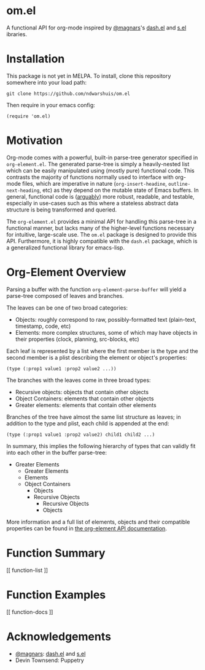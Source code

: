 # om.el

A functional API for org-mode inspired by
[@magnars](https://github.com/magnars)'s
[dash.el](https://github.com/magnars/dash.el) and
[s.el](https://github.com/magnars/s.el) ibraries.

# Installation

This package is not yet in MELPA. To install, clone this repository
somewhere into your load path:

```
git clone https://github.com/ndwarshuis/om.el
```

Then require in your emacs config:

```
(require 'om.el)
```

# Motivation

Org-mode comes with a powerful, built-in parse-tree generator
specified in `org-element.el`. The generated parse-tree is simply a
heavily-nested list which can be easily manipulated using (mostly
pure) functional code. This contrasts the majority of functions
normally used to interface with org-mode files, which are imperative
in nature (`org-insert-headine`, `outline-next-heading`, etc) as they
depend on the mutable state of Emacs buffers. In general, functional
code is
([arguably](https://en.wikipedia.org/wiki/Functional_programming#Comparison_to_imperative_programming))
more robust, readable, and testable, especially in use-cases such as
this where a stateless abstract data structure is being transformed
and queried.

The `org-element.el` provides a minimal API for handling this
parse-tree in a functional manner, but lacks many of the higher-level
functions necessary for intuitive, large-scale use. The `om.el`
package is designed to provide this API. Furthermore, it is highly
compatible with the `dash.el` package, which is a generalized
functional library for emacs-lisp.

# Org-Element Overview

Parsing a buffer with the function `org-element-parse-buffer` will
yield a parse-tree composed of leaves and branches.

The leaves can be one of two broad categories:
- Objects: roughly correspond to raw, possibly-formatted text
  (plain-text, timestamp, code, etc)
- Elements: more complex structures, some of which may have objects in
  their properties (clock, planning, src-blocks, etc)

Each leaf is represented by a list where the first member is the type
and the second member is a plist describing the element or object's
properties:

``` emacs-lisp
(type (:prop1 value1 :prop2 value2 ...))
```

The branches with the leaves come in three
broad types:
- Recursive objects: objects that contain other objects
- Object Containers: elements that contain other objects
- Greater elements: elements that contain other elements

Branches of the tree have almost the same list structure as leaves; in
addition to the type and plist, each child is appended at the end:
  
``` emacs-lisp
(type (:prop1 value1 :prop2 value2) child1 child2 ...)
```

In summary, this implies the following hierarchy of types that
can validly fit into each other in the buffer parse-tree:
- Greater Elements
  - Greater Elements
  - Elements
  - Object Containers
    - Objects
    - Recursive Objects
      - Recursive Objects
      - Objects
      
More information and a full list of elements, objects and their
compatible properties can be found in [the org-element API
documentation](https://orgmode.org/worg/dev/org-element-api.html).

# Function Summary

[[ function-list ]]

# Function Examples

[[ function-docs ]]

<!-- [[ version ]] -->

# Acknowledgements

- [@magnars](https://github.com/magnars):
[dash.el](https://github.com/magnars/dash.el) and
[s.el](https://github.com/magnars/s.el)
- Devin Townsend: Puppetry
